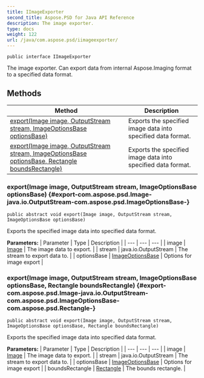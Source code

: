 ```yaml
---
title: IImageExporter
second_title: Aspose.PSD for Java API Reference
description: The image exporter.
type: docs
weight: 122
url: /java/com.aspose.psd/iimageexporter/
---
```

```
public interface IImageExporter
```

The image exporter. Can export data from internal Aspose.Imaging format to a specified data format.
## Methods

| Method | Description |
| --- | --- |
| [export(Image image, OutputStream stream, ImageOptionsBase optionsBase)](#export-com.aspose.psd.Image-java.io.OutputStream-com.aspose.psd.ImageOptionsBase-) | Exports the specified image data into specified data format. |
| [export(Image image, OutputStream stream, ImageOptionsBase optionsBase, Rectangle boundsRectangle)](#export-com.aspose.psd.Image-java.io.OutputStream-com.aspose.psd.ImageOptionsBase-com.aspose.psd.Rectangle-) | Exports the specified image data into specified data format. |
### export(Image image, OutputStream stream, ImageOptionsBase optionsBase) {#export-com.aspose.psd.Image-java.io.OutputStream-com.aspose.psd.ImageOptionsBase-}
```
public abstract void export(Image image, OutputStream stream, ImageOptionsBase optionsBase)
```


Exports the specified image data into specified data format.

**Parameters:**
| Parameter | Type | Description |
| --- | --- | --- |
| image | [Image](../../com.aspose.psd/image) | The image data to export. |
| stream | java.io.OutputStream | The stream to export data to. |
| optionsBase | [ImageOptionsBase](../../com.aspose.psd/imageoptionsbase) | Options for image export |

### export(Image image, OutputStream stream, ImageOptionsBase optionsBase, Rectangle boundsRectangle) {#export-com.aspose.psd.Image-java.io.OutputStream-com.aspose.psd.ImageOptionsBase-com.aspose.psd.Rectangle-}
```
public abstract void export(Image image, OutputStream stream, ImageOptionsBase optionsBase, Rectangle boundsRectangle)
```


Exports the specified image data into specified data format.

**Parameters:**
| Parameter | Type | Description |
| --- | --- | --- |
| image | [Image](../../com.aspose.psd/image) | The image data to export. |
| stream | java.io.OutputStream | The stream to export data to. |
| optionsBase | [ImageOptionsBase](../../com.aspose.psd/imageoptionsbase) | Options for image export |
| boundsRectangle | [Rectangle](../../com.aspose.psd/rectangle) | The bounds rectangle. |

